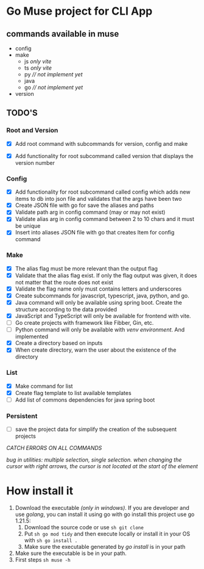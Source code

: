 # Go Muse project for CLI App

## commands available in muse

* config
* make
  * js *only vite*
  * ts *only vite*
  * py *// not implement yet*
  * java
  * go *// not implement yet*
* version

## TODO'S

### Root and Version

- [x] Add root command with subcommands for version, config and make

- [x] Add functionality for root subcommand called version that displays the version number

### Config

- [x] Add functionality for root subcommand called config which adds new items to db into json file and validates that the args have been two
- [x] Create JSON file with go for save the aliases and paths
- [x] Validate path arg in config command (may or may not exist)
- [x] Validate alias arg in config command between 2 to 10 chars and it must be unique
- [x] Insert into aliases JSON file with go that creates Item for config command

### Make

- [x] The alias flag must be more relevant than the output flag
- [x] Validate that the alias flag exist. If only the flag output was given, it does not matter that the route does not exist
- [x] Validate the flag name only must contains letters and underscores
- [x] Create subcommands for javascript, typescript, java, python, and go.
- [x] Java command will only be available using spring boot. Create the structure according to the data provided
- [x] JavaScript and TypeScript will only be available for frontend with vite.
- [ ] Go create projects with framework like Fibber, Gin, etc.
- [ ] Python command will only be available with *venv environment*. And implemented
- [x] Create a directory based on inputs
- [x] When create directory, warn the user about the existence of the directory

### List 

- [x] Make command for list
- [x] Create flag template to list available templates
- [ ] Add list of commons dependencies for java spring boot

### Persistent

- [ ] save the project data for simplify the creation of the subsequent projects

*CATCH ERRORS ON ALL COMMANDS*

*bug in utilities: multiple selection, single selection. when changing the cursor with right arrows, the cursor is not located at the start of the element*


# How install it

1. Download the executable *(only in windows)*. If you are developer and use *golang*, you can install it using go with go install this project use go 1.21.5:
   1. Download the source code or use ``sh git clone``
   2. Put ``sh go mod tidy`` and then execute locally or install it in your OS with ``sh go install .``
   3. Make sure the executable generated by *go install* is in your path
2. Make sure the executable is be in your path.
3. First steps ``sh muse -h``